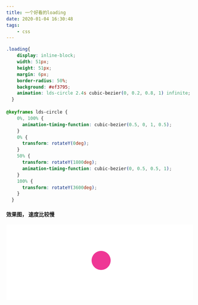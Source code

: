 ```yaml
---
title: 一个好看的loading
date: 2020-01-04 16:30:48
tags:
    - css
---
```


```css
.loading{
    display: inline-block;
    width: 51px;
    height: 51px;
    margin: 6px;
    border-radius: 50%;
    background: #ef3795;
    animation: lds-circle 2.4s cubic-bezier(0, 0.2, 0.8, 1) infinite;
  }

@keyframes lds-circle {
    0%, 100% {
      animation-timing-function: cubic-bezier(0.5, 0, 1, 0.5);
    }
    0% {
      transform: rotateY(0deg);
    }
    50% {
      transform: rotateY(1800deg);
      animation-timing-function: cubic-bezier(0, 0.5, 0.5, 1);
    }
    100% {
      transform: rotateY(3600deg);
    }
  }
```
#### 效果图， 速度比较慢

![img.png](https://raw.githubusercontent.com/s-xianyu/blog-static/master/images/loading.gif)

